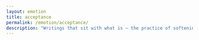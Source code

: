 ```yaml
---
layout: emotion
title: acceptance
permalink: /emotion/acceptance/
description: "Writings that sit with what is — the practice of softening into reality."
---
```


